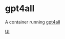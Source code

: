 # gpt4all

A container running [gpt4all](https://github.com/nomic-ai/gpt4all)

[UI](https://github.com/nomic-ai/gpt4all-ui)

